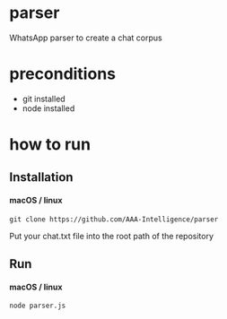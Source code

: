 # parser
WhatsApp parser to create a chat corpus

# preconditions
- git installed
- node installed


# how to run
## Installation
#### macOS / linux

```
git clone https://github.com/AAA-Intelligence/parser
```

Put your chat.txt file into the root path of the repository

## Run

#### macOS / linux
```
node parser.js
```
